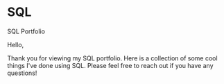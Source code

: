 # SQL
SQL Portfolio 

Hello, 

Thank you for viewing my SQL portfolio. Here is a collection of some cool things I've done using SQL. Please feel free to reach out if you have any questions! 
